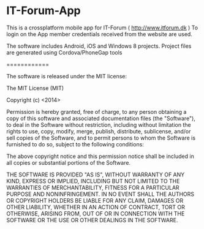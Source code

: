 IT-Forum-App
============

This is a crossplatform mobile app for IT-Forum ( http://www.itforum.dk )
To login on the App member credentials received from the website are used.

The software includes Android, iOS and Windows 8 projects. Project files are generated using Cordova/PhoneGap tools

============

The software is released under the MIT license:

The MIT License (MIT)

Copyright (c) <2014> <Business Academy Aarhus>

Permission is hereby granted, free of charge, to any person obtaining a copy
of this software and associated documentation files (the "Software"), to deal
in the Software without restriction, including without limitation the rights
to use, copy, modify, merge, publish, distribute, sublicense, and/or sell
copies of the Software, and to permit persons to whom the Software is
furnished to do so, subject to the following conditions:

The above copyright notice and this permission notice shall be included in
all copies or substantial portions of the Software.

THE SOFTWARE IS PROVIDED "AS IS", WITHOUT WARRANTY OF ANY KIND, EXPRESS OR
IMPLIED, INCLUDING BUT NOT LIMITED TO THE WARRANTIES OF MERCHANTABILITY,
FITNESS FOR A PARTICULAR PURPOSE AND NONINFRINGEMENT. IN NO EVENT SHALL THE
AUTHORS OR COPYRIGHT HOLDERS BE LIABLE FOR ANY CLAIM, DAMAGES OR OTHER
LIABILITY, WHETHER IN AN ACTION OF CONTRACT, TORT OR OTHERWISE, ARISING FROM,
OUT OF OR IN CONNECTION WITH THE SOFTWARE OR THE USE OR OTHER DEALINGS IN
THE SOFTWARE.
